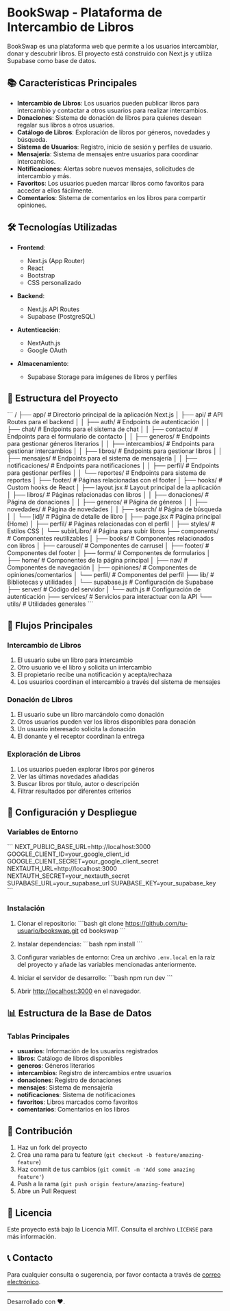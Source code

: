 # BookSwap - Plataforma de Intercambio de Libros

BookSwap es una plataforma web que permite a los usuarios intercambiar, donar y descubrir libros. El proyecto está construido con Next.js y utiliza Supabase como base de datos.

## 📚 Características Principales

- **Intercambio de Libros**: Los usuarios pueden publicar libros para intercambio y contactar a otros usuarios para realizar intercambios.
- **Donaciones**: Sistema de donación de libros para quienes desean regalar sus libros a otros usuarios.
- **Catálogo de Libros**: Exploración de libros por géneros, novedades y búsqueda.
- **Sistema de Usuarios**: Registro, inicio de sesión y perfiles de usuario.
- **Mensajería**: Sistema de mensajes entre usuarios para coordinar intercambios.
- **Notificaciones**: Alertas sobre nuevos mensajes, solicitudes de intercambio y más.
- **Favoritos**: Los usuarios pueden marcar libros como favoritos para acceder a ellos fácilmente.
- **Comentarios**: Sistema de comentarios en los libros para compartir opiniones.

## 🛠️ Tecnologías Utilizadas

- **Frontend**:
  - Next.js (App Router)
  - React
  - Bootstrap
  - CSS personalizado

- **Backend**:
  - Next.js API Routes
  - Supabase (PostgreSQL)

- **Autenticación**:
  - NextAuth.js
  - Google OAuth

- **Almacenamiento**:
  - Supabase Storage para imágenes de libros y perfiles

## 📁 Estructura del Proyecto

\`\`\`
/
├── app/                      # Directorio principal de la aplicación Next.js
│   ├── api/                  # API Routes para el backend
│   │   ├── auth/             # Endpoints de autenticación
│   │   ├── chat/             # Endpoints para el sistema de chat
│   │   ├── contacto/         # Endpoints para el formulario de contacto
│   │   ├── generos/          # Endpoints para gestionar géneros literarios
│   │   ├── intercambios/     # Endpoints para gestionar intercambios
│   │   ├── libros/           # Endpoints para gestionar libros
│   │   ├── mensajes/         # Endpoints para el sistema de mensajería
│   │   ├── notificaciones/   # Endpoints para notificaciones
│   │   ├── perfil/           # Endpoints para gestionar perfiles
│   │   └── reportes/         # Endpoints para sistema de reportes
│   ├── footer/               # Páginas relacionadas con el footer
│   ├── hooks/                # Custom hooks de React
│   ├── layout.jsx            # Layout principal de la aplicación
│   ├── libros/               # Páginas relacionadas con libros
│   │   ├── donaciones/       # Página de donaciones
│   │   ├── generos/          # Página de géneros
│   │   ├── novedades/        # Página de novedades
│   │   ├── search/           # Página de búsqueda
│   │   └── [id]/             # Página de detalle de libro
│   ├── page.jsx              # Página principal (Home)
│   ├── perfil/               # Páginas relacionadas con el perfil
│   ├── styles/               # Estilos CSS
│   └── subirLibro/           # Página para subir libros
├── components/               # Componentes reutilizables
│   ├── books/                # Componentes relacionados con libros
│   ├── carousel/             # Componentes de carrusel
│   ├── footer/               # Componentes del footer
│   ├── forms/                # Componentes de formularios
│   ├── home/                 # Componentes de la página principal
│   ├── nav/                  # Componentes de navegación
│   ├── opiniones/            # Componentes de opiniones/comentarios
│   └── perfil/               # Componentes del perfil
├── lib/                      # Bibliotecas y utilidades
│   └── supabase.js           # Configuración de Supabase
├── server/                   # Código del servidor
│   └── auth.js               # Configuración de autenticación
├── services/                 # Servicios para interactuar con la API
└── utils/                    # Utilidades generales
\`\`\`

## 🔄 Flujos Principales

### Intercambio de Libros
1. El usuario sube un libro para intercambio
2. Otro usuario ve el libro y solicita un intercambio
3. El propietario recibe una notificación y acepta/rechaza
4. Los usuarios coordinan el intercambio a través del sistema de mensajes

### Donación de Libros
1. El usuario sube un libro marcándolo como donación
2. Otros usuarios pueden ver los libros disponibles para donación
3. Un usuario interesado solicita la donación
4. El donante y el receptor coordinan la entrega

### Exploración de Libros
1. Los usuarios pueden explorar libros por géneros
2. Ver las últimas novedades añadidas
3. Buscar libros por título, autor o descripción
4. Filtrar resultados por diferentes criterios

## 🔧 Configuración y Despliegue

### Variables de Entorno
\`\`\`
NEXT_PUBLIC_BASE_URL=http://localhost:3000
GOOGLE_CLIENT_ID=your_google_client_id
GOOGLE_CLIENT_SECRET=your_google_client_secret
NEXTAUTH_URL=http://localhost:3000
NEXTAUTH_SECRET=your_nextauth_secret
SUPABASE_URL=your_supabase_url
SUPABASE_KEY=your_supabase_key
\`\`\`

### Instalación

1. Clonar el repositorio:
\`\`\`bash
git clone https://github.com/tu-usuario/bookswap.git
cd bookswap
\`\`\`

2. Instalar dependencias:
\`\`\`bash
npm install
\`\`\`

3. Configurar variables de entorno:
Crea un archivo `.env.local` en la raíz del proyecto y añade las variables mencionadas anteriormente.

4. Iniciar el servidor de desarrollo:
\`\`\`bash
npm run dev
\`\`\`

5. Abrir [http://localhost:3000](http://localhost:3000) en el navegador.

## 📊 Estructura de la Base de Datos

### Tablas Principales

- **usuarios**: Información de los usuarios registrados
- **libros**: Catálogo de libros disponibles
- **generos**: Géneros literarios
- **intercambios**: Registro de intercambios entre usuarios
- **donaciones**: Registro de donaciones
- **mensajes**: Sistema de mensajería
- **notificaciones**: Sistema de notificaciones
- **favoritos**: Libros marcados como favoritos
- **comentarios**: Comentarios en los libros

## 🤝 Contribución

1. Haz un fork del proyecto
2. Crea una rama para tu feature (`git checkout -b feature/amazing-feature`)
3. Haz commit de tus cambios (`git commit -m 'Add some amazing feature'`)
4. Push a la rama (`git push origin feature/amazing-feature`)
5. Abre un Pull Request

## 📄 Licencia

Este proyecto está bajo la Licencia MIT. Consulta el archivo `LICENSE` para más información.

## 📞 Contacto

Para cualquier consulta o sugerencia, por favor contacta a través de [correo electrónico](intercambiolibros@intercambios.com).

---

Desarrollado con ❤️.
